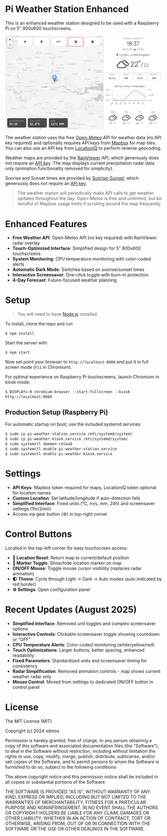 
# Pi Weather Station Enhanced

This is an enhanced weather station designed to be used with a Raspberry Pi on 5" 800x600 touchscreens.

![pi-weather-station](pi-weather-station-v2-august2025.png)

The weather station uses the free [Open-Meteo](https://open-meteo.com/) API for weather data (no API key required) and optionally requires API keys from [Mapbox](https://www.mapbox.com/) for map tiles. You can also use an API key from [LocationIQ](https://locationiq.com/) to perform reverse geocoding.

Weather maps are provided by the [RainViewer](https://www.rainviewer.com/) API, which generously does not require an [API key](https://www.rainviewer.com/api.html). The map displays current precipitation radar data only (animation functionality removed for simplicity).

Sunrise and Sunset times are provided by [Sunrise-Sunset](https://sunrise-sunset.org/), which generously does not require an [API key](https://sunrise-sunset.org/api).

> The weather station will periodically make API calls to get weather updates throughout the day. Open-Meteo is free and unlimited, but be mindful of Mapbox usage limits if scrolling around the map frequently.

# Enhanced Features

- **Free Weather API**: Open-Meteo API (no key required) with RainViewer radar overlay
- **Touch-Optimized Interface**: Simplified design for 5" 800x600 touchscreens  
- **System Monitoring**: CPU temperature monitoring with color-coded alerts
- **Automatic Dark Mode**: Switches based on sunrise/sunset times
- **Interactive Screensaver**: One-click toggle with burn-in protection
- **4-Day Forecast**: Future-focused weather planning

# Setup

> You will need to have [Node.js](https://nodejs.org/) installed.

To install, clone the repo and run

    $ npm install

Start the server with

    $ npm start

Now set point your browser to `http://localhost:8080` and put it in full screen mode (`F11` in Chromium).

For optimal experience on Raspberry Pi touchscreens, launch Chromium in kiosk mode:

    $ DISPLAY=:0 chromium-browser --start-fullscreen --kiosk http://localhost:8080

## Production Setup (Raspberry Pi)

For automatic startup on boot, use the included systemd services:

    $ sudo cp pi-weather-station.service /etc/systemd/system/
    $ sudo cp pi-weather-kiosk.service /etc/systemd/system/
    $ sudo systemctl daemon-reload
    $ sudo systemctl enable pi-weather-station.service
    $ sudo systemctl enable pi-weather-kiosk.service

# Settings

- **API Keys**: Mapbox token required for maps, LocationIQ token optional for location names
- **Custom Location**: Set latitude/longitude if auto-detection fails
- **Simplified Interface**: Fixed units (°C, m/s, mm, 24h) and screensaver settings (1hr/2min)
- Access via gear button (⚙️) in top-right corner

# Control Buttons

Located in the top-left corner for easy touchscreen access:
- **🧭 Location Reset**: Return map to current/default position
- **📍 Marker Toggle**: Show/hide location marker on map
- **ON/OFF Mouse**: Toggle mouse cursor visibility (replaces radar animation)
- **🌓 Theme**: Cycle through Light → Dark → Auto modes (auto indicated by red border)
- **⚙️ Settings**: Open configuration panel

# Recent Updates (August 2025)

- **Simplified Interface**: Removed unit toggles and complex screensaver options
- **Interactive Controls**: Clickable screensaver toggle showing countdown or "OFF"  
- **CPU Temperature Alerts**: Color-coded monitoring (white/yellow/red)
- **Touch Optimizations**: Larger buttons, better spacing, enhanced readability
- **Fixed Parameters**: Standardized units and screensaver timing for consistency
- **Radar Simplification**: Removed animation controls - map shows current weather radar only
- **Mouse Control**: Moved from settings to dedicated ON/OFF button in control panel

# License

The MIT License (MIT)

Copyright (c) 2024 xdmos

Permission is hereby granted, free of charge, to any person obtaining a copy of this software and associated documentation files (the "Software"), to deal in the Software without restriction, including without limitation the rights to use, copy, modify, merge, publish, distribute, sublicense, and/or sell copies of the Software, and to permit persons to whom the Software is furnished to do so, subject to the following conditions:

The above copyright notice and this permission notice shall be included in all copies or substantial portions of the Software.

THE SOFTWARE IS PROVIDED "AS IS", WITHOUT WARRANTY OF ANY KIND, EXPRESS OR IMPLIED, INCLUDING BUT NOT LIMITED TO THE WARRANTIES OF MERCHANTABILITY, FITNESS FOR A PARTICULAR PURPOSE AND NONINFRINGEMENT. IN NO EVENT SHALL THE AUTHORS OR COPYRIGHT HOLDERS BE LIABLE FOR ANY CLAIM, DAMAGES OR OTHER LIABILITY, WHETHER IN AN ACTION OF CONTRACT, TORT OR OTHERWISE, ARISING FROM, OUT OF OR IN CONNECTION WITH THE SOFTWARE OR THE USE OR OTHER DEALINGS IN THE SOFTWARE.
